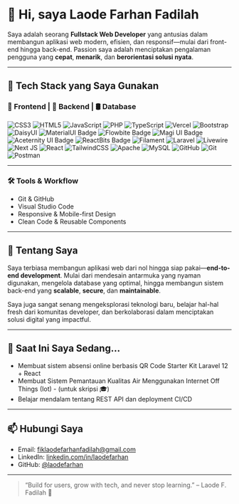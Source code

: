 # 👋 Hi, saya Laode Farhan Fadilah

Saya adalah seorang **Fullstack Web Developer** yang antusias dalam membangun aplikasi web modern, efisien, dan responsif—mulai dari front-end hingga back-end. Passion saya adalah menciptakan pengalaman pengguna yang **cepat**, **menarik**, dan **berorientasi solusi nyata**.

---

## 🚀 Tech Stack yang Saya Gunakan

### 🔷 Frontend | 🔶 Backend | 🛢️ Database
![CSS3](https://img.shields.io/badge/css3-%231572B6.svg?style=for-the-badge&logo=css3&logoColor=white) ![HTML5](https://img.shields.io/badge/html5-%23E34F26.svg?style=for-the-badge&logo=html5&logoColor=white) ![JavaScript](https://img.shields.io/badge/javascript-%23323330.svg?style=for-the-badge&logo=javascript&logoColor=%23F7DF1E) ![PHP](https://img.shields.io/badge/php-%23777BB4.svg?style=for-the-badge&logo=php&logoColor=white) ![TypeScript](https://img.shields.io/badge/typescript-%23007ACC.svg?style=for-the-badge&logo=typescript&logoColor=white) ![Vercel](https://img.shields.io/badge/vercel-%23000000.svg?style=for-the-badge&logo=vercel&logoColor=white) ![Bootstrap](https://img.shields.io/badge/bootstrap-%238511FA.svg?style=for-the-badge&logo=bootstrap&logoColor=white) ![DaisyUI](https://img.shields.io/badge/daisyui-5A0EF8?style=for-the-badge&logo=daisyui&logoColor=white) ![MaterialUI Badge](https://img.shields.io/badge/MUI-007FFF.svg?style=for-the-badge&logo=mui&logoColor=white) ![Flowbite Badge](https://img.shields.io/badge/Flowbite-38BDF8.svg?style=for-the-badge&logoColor=white) ![Magi UI Badge](https://img.shields.io/badge/Magi%20UI-8B5CF6.svg?style=for-the-badge&logoColor=white) ![Aceternity UI Badge](https://img.shields.io/badge/Aceternity%20UI-0F172A.svg?style=for-the-badge&logoColor=white) ![ReactBits Badge](https://img.shields.io/badge/ReactBits-3B82F6.svg?style=for-the-badge&logoColor=white) ![Filament](https://img.shields.io/badge/Filament-FFAA00?style=for-the-badge&logoColor=%23000000) ![Laravel](https://img.shields.io/badge/laravel-%23FF2D20.svg?style=for-the-badge&logo=laravel&logoColor=white) ![Livewire](https://img.shields.io/badge/livewire-%234e56a6.svg?style=for-the-badge&logo=livewire&logoColor=white) ![Next JS](https://img.shields.io/badge/Next-black?style=for-the-badge&logo=next.js&logoColor=white) ![React](https://img.shields.io/badge/react-%2320232a.svg?style=for-the-badge&logo=react&logoColor=%2361DAFB) ![TailwindCSS](https://img.shields.io/badge/tailwindcss-%2338B2AC.svg?style=for-the-badge&logo=tailwind-css&logoColor=white) ![Apache](https://img.shields.io/badge/apache-%23D42029.svg?style=for-the-badge&logo=apache&logoColor=white) ![MySQL](https://img.shields.io/badge/mysql-4479A1.svg?style=for-the-badge&logo=mysql&logoColor=white) ![GitHub](https://img.shields.io/badge/github-%23121011.svg?style=for-the-badge&logo=github&logoColor=white) ![Git](https://img.shields.io/badge/git-%23F05033.svg?style=for-the-badge&logo=git&logoColor=white) ![Postman](https://img.shields.io/badge/Postman-FF6C37?style=for-the-badge&logo=postman&logoColor=white)

---

### 🛠️ Tools & Workflow
- Git & GitHub
- Visual Studio Code
- Responsive & Mobile-first Design
- Clean Code & Reusable Components

---

## 🧠 Tentang Saya

Saya terbiasa membangun aplikasi web dari nol hingga siap pakai—**end-to-end development**. Mulai dari mendesain antarmuka yang nyaman digunakan, mengelola database yang optimal, hingga membangun sistem back-end yang **scalable**, **secure**, dan **maintainable**.

Saya juga sangat senang mengeksplorasi teknologi baru, belajar hal-hal fresh dari komunitas developer, dan berkolaborasi dalam menciptakan solusi digital yang impactful.

---

## 🌱 Saat Ini Saya Sedang...
- Membuat sistem absensi online berbasis QR Code Starter Kit Laravel 12 + React
- Membuat Sistem Pemantauan Kualitas Air Menggunakan Internet Off Things (Iot) - (untuk skripsi 🎓)
- Belajar mendalam tentang REST API dan deployment CI/CD

---

## 📫 Hubungi Saya

- Email: fiklaodefarhanfadilah@gmail.com
- LinkedIn: [linkedin.com/in/laodefarhan](https://linkedin.com/in/laode-farhan-fadilah-195a35368)
- GitHub: [@laodefarhan](https://github.com/laodefarhan)

---

> “Build for users, grow with tech, and never stop learning.” – Laode F. Fadilah 🚀

